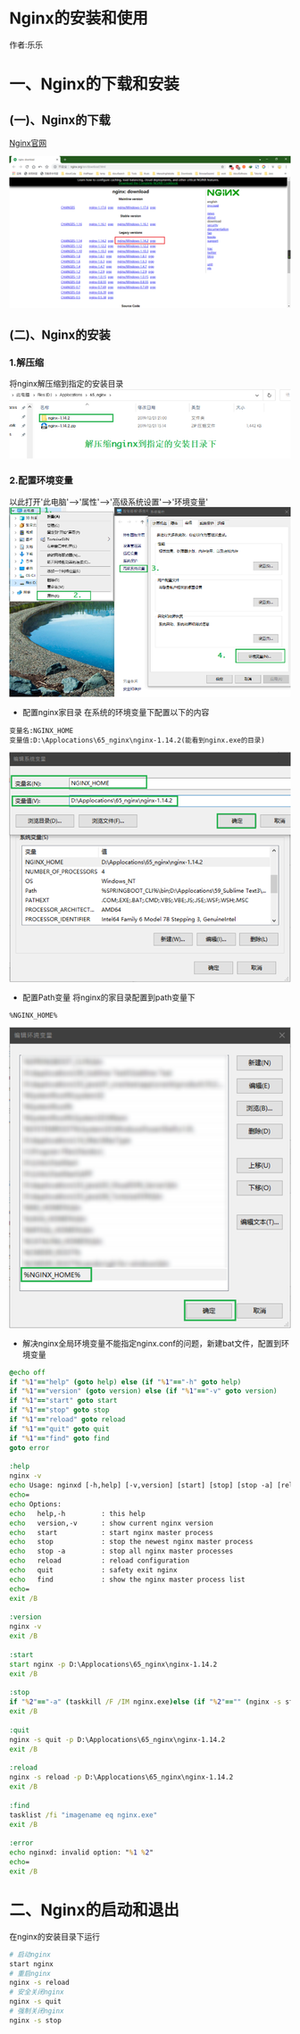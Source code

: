 # Nginx的安装和使用

作者:乐乐



# 一、Nginx的下载和安装

## (一)、Nginx的下载

[Nginx官网](http://nginx.org/en/download.html)

![image-20191221151744487](Nginx的安装和使用.assets/image-20191221151744487.png)

## (二)、Nginx的安装
### 1.解压缩
将nginx解压缩到指定的安装目录
![image-20191221210145663](Nginx的安装和使用.assets/image-20191221210145663.png)
### 2.配置环境变量
以此打开'此电脑'-->'属性'-->'高级系统设置'-->'环境变量'
![image-20191221210423130](Nginx的安装和使用.assets/image-20191221210423130.png)

* 配置nginx家目录
在系统的环境变量下配置以下的内容
```
变量名:NGINX_HOME
变量值:D:\Applocations\65_nginx\nginx-1.14.2(能看到nginx.exe的目录)
```

![image-20191221211021930](Nginx的安装和使用.assets/image-20191221211021930.png)

* 配置Path变量
将nginx的家目录配置到path变量下
```
%NGINX_HOME%
```

![image-20191221211236939](Nginx的安装和使用.assets/image-20191221211236939.png)

* 解决nginx全局环境变量不能指定nginx.conf的问题，新建bat文件，配置到环境变量
```bat
@echo off
if "%1"=="help" (goto help) else (if "%1"=="-h" goto help)
if "%1"=="version" (goto version) else (if "%1"=="-v" goto version)
if "%1"=="start" goto start
if "%1"=="stop" goto stop
if "%1"=="reload" goto reload
if "%1"=="quit" goto quit
if "%1"=="find" goto find
goto error

:help
nginx -v
echo Usage: nginxd [-h,help] [-v,version] [start] [stop] [stop -a] [reload] [quit] [find]
echo=
echo Options:
echo   help,-h         : this help
echo   version,-v      : show current nginx version
echo   start           : start nginx master process
echo   stop            : stop the newest nginx master process
echo   stop -a         : stop all nginx master processes
echo   reload          : reload configuration
echo   quit            : safety exit nginx
echo   find            : show the nginx master process list
echo=
exit /B

:version
nginx -v
exit /B

:start
start nginx -p D:\Applocations\65_nginx\nginx-1.14.2
exit /B

:stop
if "%2"=="-a" (taskkill /F /IM nginx.exe)else (if "%2"=="" (nginx -s stop -p D:\Applocations\65_nginx\nginx-1.14.2) else goto error)
exit /B

:quit
nginx -s quit -p D:\Applocations\65_nginx\nginx-1.14.2
exit /B

:reload
nginx -s reload -p D:\Applocations\65_nginx\nginx-1.14.2
exit /B

:find
tasklist /fi "imagename eq nginx.exe"
exit /B

:error
echo nginxd: invalid option: "%1 %2"
echo=
exit /B
```


# 二、Nginx的启动和退出
在nginx的安装目录下运行
```bash
# 启动nginx
start nginx
# 重启nginx
nginx -s reload
# 安全关闭nginx
nginx -s quit
# 强制关闭nginx
nginx -s stop
```


